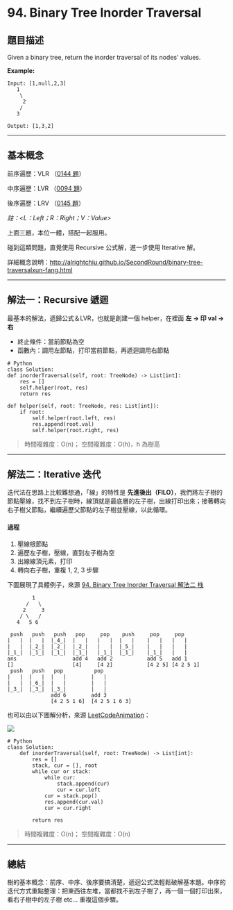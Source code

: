 # 94. Binary Tree Inorder Traversal


## 題目描述

Given a binary tree, return the inorder traversal of its nodes' values.

**Example:**

```
Input: [1,null,2,3]
   1
    \
     2
    /
   3

Output: [1,3,2]
```


---

## 基本概念

前序遍歷：VLR （[0144 題](https://github.com/sunnyleeyun/LeetCodeNotes/blob/master/0144-Binary-Tree-Preorder-Traversal.md)）

中序遍歷：LVR （[0094 題](https://github.com/sunnyleeyun/LeetCodeNotes/blob/master/0094-Binary-Tree-Inorder-Traversal.md)）

後序遍歷：LRV （[0145 題](https://github.com/sunnyleeyun/LeetCodeNotes/blob/master/0145-Binary-Tree-Postorder-Traversal.md)）

*註：<L：Left；R：Right；V：Value>*

上面三題，本位一體，搭配一起服用。

碰到這類問題，直覺使用 Recursive 公式解，進一步使用 Iterative 解。

詳細概念說明：http://alrightchiu.github.io/SecondRound/binary-tree-traversalxun-fang.html

---

## 解法一：Recursive 遞迴

最基本的解法，遞歸公式＆LVR，也就是創建一個 helper，在裡面 **左 -> 印 val -> 右**

- 終止條件：當前節點為空
- 函數內：調用左節點，打印當前節點，再遞迴調用右節點


```
# Python
class Solution:
def inorderTraversal(self, root: TreeNode) -> List[int]:
    res = []
    self.helper(root, res)
    return res

def helper(self, root: TreeNode, res: List[int]):
    if root:
        self.helper(root.left, res)
        res.append(root.val)
        self.helper(root.right, res)
```

> 時間複雜度：O(n)；
> 空間複雜度：O(h)，h 為樹高

---

## 解法二：Iterative 迭代

迭代法在思路上比較難想通，「線」的特性是 **先進後出（FILO）**，我們將左子樹的節點壓線，找不到左子樹時，線頂就是最底層的左子樹，出線打印出來；接著轉向右子樹父節點，繼續遍歷父節點的左子樹並壓線，以此循環。

#### 過程

1. 壓線根節點
2. 遍歷左子樹，壓線，直到左子樹為空
3. 出線線頂元素，打印
4. 轉向右子樹，重複 1, 2, 3 步驟

下圖展現了具體例子，來源 [94. Binary Tree Inorder Traversal 解法二 栈](https://leetcode.wang/leetCode-94-Binary-Tree-Inorder-Traversal.html#%E8%A7%A3%E6%B3%95%E4%BA%8C-%E6%A0%88) 

```
        1
      /   \
     2     3
    / \   /
   4   5 6

 push   push   push   pop     pop    push     pop     pop 
|   |  |   |  |_4_|  |   |   |   |  |   |    |   |   |   |  
|   |  |_2_|  |_2_|  |_2_|   |   |  |_5_|    |   |   |   |
|_1_|  |_1_|  |_1_|  |_1_|   |_1_|  |_1_|    |_1_|   |   |
ans                  add 4   add 2           add 5   add 1
[]                   [4]     [4 2]           [4 2 5] [4 2 5 1]
 push   push   pop          pop 
|   |  |   |  |   |        |   |  
|   |  |_6_|  |   |        |   |  
|_3_|  |_3_|  |_3_|        |   |
              add 6        add 3
              [4 2 5 1 6]  [4 2 5 1 6 3]

```

也可以由以下圖解分析，來源 [LeetCodeAnimation](https://github.com/MisterBooo/LeetCodeAnimation/blob/master/0094-Binary-Tree-Inorder-Traversal/Article/0094-Binary-Tree-Inorder-Traversal2.md)：

![](https://github.com/MisterBooo/LeetCodeAnimation/raw/master/0094-Binary-Tree-Inorder-Traversal/Animation/Animation2.gif)



```
# Python
class Solution:
    def inorderTraversal(self, root: TreeNode) -> List[int]:
        res = []
        stack, cur = [], root
        while cur or stack:
            while cur:
                stack.append(cur)
                cur = cur.left
            cur = stack.pop()
            res.append(cur.val)
            cur = cur.right
        
        return res
```

> 時間複雜度：O(n)；
> 空間複雜度：O(n)

---

## 總結

樹的基本概念：前序、中序、後序要搞清楚，遞迴公式法輕鬆破解基本題。中序的迭代方式重點整理：把東西往左堆，當都找不到左子樹了，再一個一個打印出來，看右子樹中的左子樹 etc... 重複這個步驟。
